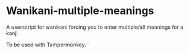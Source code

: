 # Wanikani-multiple-meanings
A userscript for wanikani forcing you to enter multiple/all meanings for a kanji

To be used with Tampermonkey.¨
